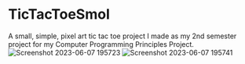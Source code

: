 # TicTacToeSmol
A small, simple, pixel art tic tac toe project I made as my 2nd semester project for my Computer Programming Principles Project.
![Screenshot 2023-06-07 195723](https://github.com/ArkhamK/TicTacToeSmol/assets/106604766/947503d1-2efc-45d3-b0d9-914cb3fc6d43)
![Screenshot 2023-06-07 195741](https://github.com/ArkhamK/TicTacToeSmol/assets/106604766/306b77a6-dd83-4ede-9a43-e6a394bf55ef)
